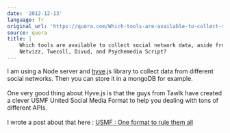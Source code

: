 ```yaml
---
date: '2012-12-13'
language: fr
original_url: 'https://quora.com/Which-tools-are-available-to-collect-social-network-data-aside-from-Netvizz-Twecoll-Divud-and-Psychemedia-Script/answer/Clément-Renaud'
source: quora
title: |
    Which tools are available to collect social network data, aside from
    Netvizz, Twecoll, Divud, and Psychemedia Script?
---
```


I am using a Node server and [hyve](https://github.com/Tawlk/hyve/).js
library to collect data from different social networks. Then you can
store it in a mongoDB for example.\
\
One very good thing about Hyve.js is that the guys from Tawlk have
created a clever USMF United Social Media Format to help you dealing
with tons of different APIs.\
\
I wrote a post about that here : [USMF : One format to rule them
all](http://sharismlab.com/blog/2012/11/16/usmf-one-format-to-rule-them-all/)
